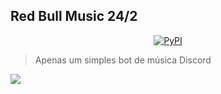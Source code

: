 ## Red Bull Music 24/2
<p align="center">
<a href="https://pypi.org/project/black/"><img alt="PyPI" src="https://cdn.discordapp.com/attachments/992530985562423360/994974266422472816/Picsart_22-07-08_11-32-12-341.png"></a>

> Apenas um simples bot de música Discord

<a href='https://discord.com/api/oauth2/authorize?client_id=994819664389615666&permissions=8&scope=bot'><img src="https://img.shields.io/static/v1?label=Invite%20Me&message=Red Bull Music%239141&plastic&color=7289DA&logo=discord"></a>


